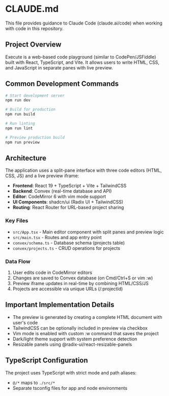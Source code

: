 # CLAUDE.md

This file provides guidance to Claude Code (claude.ai/code) when working with code in this repository.

## Project Overview

Execute is a web-based code playground (similar to CodePen/JSFiddle) built with React, TypeScript, and Vite. It allows users to write HTML, CSS, and JavaScript in separate panes with live preview.

## Common Development Commands

```bash
# Start development server
npm run dev

# Build for production
npm run build

# Run linting
npm run lint

# Preview production build
npm run preview
```

## Architecture

The application uses a split-pane interface with three code editors (HTML, CSS, JS) and a live preview iframe:

- **Frontend**: React 19 + TypeScript + Vite + TailwindCSS
- **Backend**: Convex (real-time database and API)
- **Editor**: CodeMirror 6 with vim mode support
- **UI Components**: shadcn/ui (Radix UI + TailwindCSS)
- **Routing**: React Router for URL-based project sharing

### Key Files
- `src/App.tsx` - Main editor component with split panes and preview logic
- `src/main.tsx` - Routes and app entry point
- `convex/schema.ts` - Database schema (projects table)
- `convex/projects.ts` - CRUD operations for projects

### Data Flow
1. User edits code in CodeMirror editors
2. Changes are saved to Convex database (on Cmd/Ctrl+S or vim :w)
3. Preview iframe updates in real-time by combining HTML/CSS/JS
4. Projects are accessible via unique URLs (/:projectId)

## Important Implementation Details

- The preview is generated by creating a complete HTML document with user's code
- TailwindCSS can be optionally included in preview via checkbox
- Vim mode is enabled with custom :w command that saves the project
- Dark/light theme support with system preference detection
- Resizable panels using @radix-ui/react-resizable-panels

## TypeScript Configuration

The project uses TypeScript with strict mode and path aliases:
- `@/*` maps to `./src/*`
- Separate tsconfig files for app and node environments